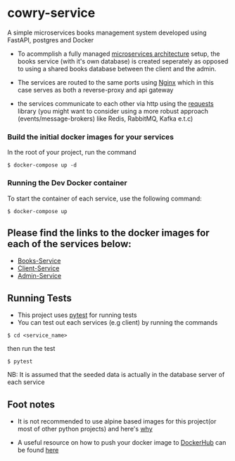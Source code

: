 # cowry-service
A simple microservices books management system developed using FastAPI, postgres and Docker

- To acommplish a fully managed [microservices architecture](https://en.wikipedia.org/wiki/Microservices) setup, the books service (with it's own database) is created seperately as opposed to using a shared books database between the client and the admin.

- The services are routed to the same ports using [Nginx](https://www.nginx.com/) which in this case serves as both a reverse-proxy and api gateway
- the services communicate to each other via http using the  [requests](https://docs.python-requests.org/en/latest/) library (you might want to consider using a more robust approach (events/message-brokers) like Redis, RabbitMQ, Kafka e.t.c)


### Build the initial docker images for your services
In the root of your project, run the command
```
$ docker-compose up -d
```
### Running the Dev Docker container

To start the container of each service, use the following command:

```
$ docker-compose up
```


## Please find the links to the docker images for each of the services below:
- [Books-Service](https://hub.docker.com/repository/docker/ewave112/cowry-service-books)
- [Client-Service](https://hub.docker.com/repository/docker/ewave112/cowry-service-user)
- [Admin-Service](https://hub.docker.com/repository/docker/ewave112/cowry-service-admin-api)

## Running Tests
- This project uses [pytest](https://docs.pytest.org/en/7.0.x/) for running tests
- You can test out each services (e.g client) by running the commands

```
$ cd <service_name>
```
then run the test
```
$ pytest
```
NB: It is assumed that the seeded data is actually in the database server of each service


## Foot notes
* It is not recommended to use alpine based images for this project(or most of other python projects) and here's [why](https://github.com/tiangolo/uvicorn-gunicorn-fastapi-docker#-alpine-python-warning)

* A useful resource on how to push your docker image to [DockerHub](https://hub.docker.com)  can be found [here](https://ropenscilabs.github.io/r-docker-tutorial/04-Dockerhub.html)
